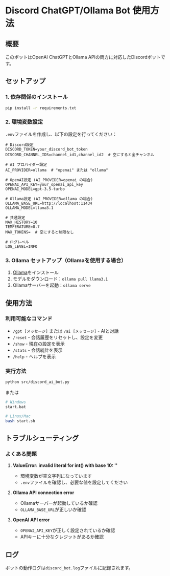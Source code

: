 # Discord ChatGPT/Ollama Bot 使用方法

## 概要
このボットはOpenAI ChatGPTとOllama APIの両方に対応したDiscordボットです。

## セットアップ

### 1. 依存関係のインストール
```bash
pip install -r requirements.txt
```

### 2. 環境変数設定
`.env`ファイルを作成し、以下の設定を行ってください：

```env
# Discord設定
DISCORD_TOKEN=your_discord_bot_token
DISCORD_CHANNEL_IDS=channel_id1,channel_id2  # 空にすると全チャンネル

# AI プロバイダー設定
AI_PROVIDER=ollama  # "openai" または "ollama"

# OpenAI設定 (AI_PROVIDER=openai の場合)
OPENAI_API_KEY=your_openai_api_key
OPENAI_MODEL=gpt-3.5-turbo

# Ollama設定 (AI_PROVIDER=ollama の場合)
OLLAMA_BASE_URL=http://localhost:11434
OLLAMA_MODEL=llama3.1

# 共通設定
MAX_HISTORY=10
TEMPERATURE=0.7
MAX_TOKENS=  # 空にすると制限なし

# ログレベル
LOG_LEVEL=INFO
```

### 3. Ollama セットアップ（Ollamaを使用する場合）
1. [Ollama](https://ollama.ai/)をインストール
2. モデルをダウンロード：`ollama pull llama3.1`
3. Ollamaサーバーを起動：`ollama serve`

## 使用方法

### 利用可能なコマンド
- `/gpt [メッセージ]` または `/ai [メッセージ]` - AIと対話
- `/reset` - 会話履歴をリセットし、設定を変更
- `/show` - 現在の設定を表示
- `/stats` - 会話統計を表示
- `/help` - ヘルプを表示

### 実行方法
```bash
python src/discord_ai_bot.py
```

または
```bash
# Windows
start.bat

# Linux/Mac
bash start.sh
```

## トラブルシューティング

### よくある問題

1. **ValueError: invalid literal for int() with base 10: ''**
   - 環境変数が空文字列になっています
   - `.env`ファイルを確認し、必要な値を設定してください

2. **Ollama API connection error**
   - Ollamaサーバーが起動しているか確認
   - `OLLAMA_BASE_URL`が正しいか確認

3. **OpenAI API error**
   - `OPENAI_API_KEY`が正しく設定されているか確認
   - APIキーに十分なクレジットがあるか確認

## ログ
ボットの動作ログは`discord_bot.log`ファイルに記録されます。
